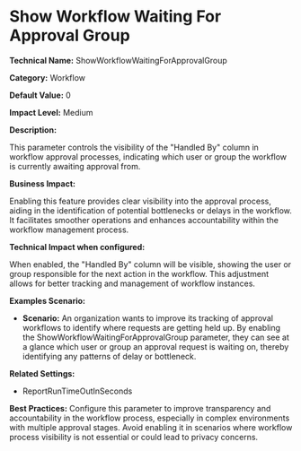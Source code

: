 # Show Workflow Waiting For Approval Group

**Technical Name:** ShowWorkflowWaitingForApprovalGroup

**Category:** Workflow

**Default Value:** 0

**Impact Level:** Medium

**Description:**

This parameter controls the visibility of the "Handled By" column in workflow approval processes, indicating which user or group the workflow is currently awaiting approval from.

**Business Impact:**

Enabling this feature provides clear visibility into the approval process, aiding in the identification of potential bottlenecks or delays in the workflow. It facilitates smoother operations and enhances accountability within the workflow management process.

**Technical Impact when configured:**

When enabled, the "Handled By" column will be visible, showing the user or group responsible for the next action in the workflow. This adjustment allows for better tracking and management of workflow instances.

**Examples Scenario:**

- **Scenario:** An organization wants to improve its tracking of approval workflows to identify where requests are getting held up. By enabling the ShowWorkflowWaitingForApprovalGroup parameter, they can see at a glance which user or group an approval request is waiting on, thereby identifying any patterns of delay or bottleneck.
  
**Related Settings:**

- ReportRunTimeOutInSeconds

**Best Practices:** Configure this parameter to improve transparency and accountability in the workflow process, especially in complex environments with multiple approval stages. Avoid enabling it in scenarios where workflow process visibility is not essential or could lead to privacy concerns.